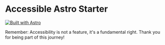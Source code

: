 # Accessible Astro Starter

[![Built with Astro](https://astro.badg.es/v2/built-with-astro/small.svg)](https://astro.build)

Remember: Accessibility is not a feature, it's a fundamental right. Thank you for being part of this journey!
